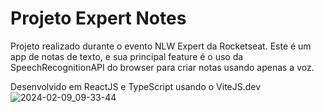 # Projeto Expert Notes

Projeto realizado durante o evento NLW Expert da Rocketseat. Este é um app de notas de texto, 
e sua principal feature é o uso da SpeechRecognitionAPI do browser para criar
notas usando apenas a voz.

Desenvolvido em ReactJS e TypeScript usando o ViteJS.dev
![2024-02-09_09-33-44](https://github.com/resendegu/voice-notes-nlw-expert/assets/62570230/88bf64d5-c0de-48d5-bc46-9197b42399a4)
